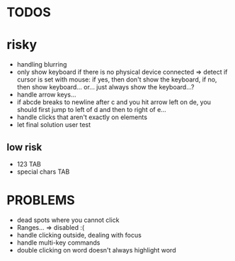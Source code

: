 # TODOS

# risky
- handling blurring
- only show keyboard if there is no physical device connected => detect if cursor is set with mouse: if yes, then don't show the keyboard, if no, then show keyboard... or... just always show the keyboard...?
- handle arrow keys...
- if abcde breaks to newline after c and you hit arrow left on de, you should first jump to left of d and then to right of e...
- handle clicks that aren't exactly on elements
- let final solution user test

## low risk
- 123 TAB
- special chars TAB

# PROBLEMS
- dead spots where you cannot click
- Ranges... => disabled :(
- handle clicking outside, dealing with focus
- handle multi-key commands
- double clicking on word doesn't always highlight word
